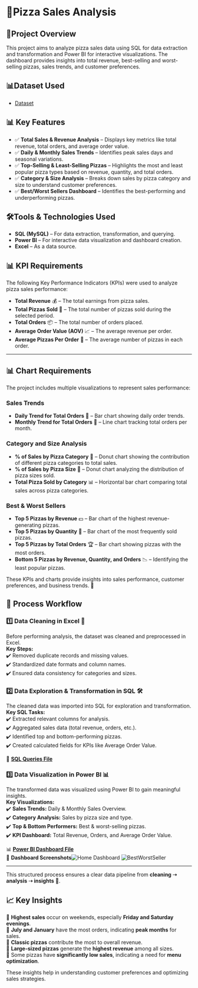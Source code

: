 # 🍕Pizza Sales Analysis
## 📌Project Overview
This project aims to analyze pizza sales data using SQL for data extraction and transformation and Power BI for interactive visualizations. The dashboard provides insights into total revenue, best-selling and worst-selling pizzas, sales trends, and customer preferences.

## 📊Dataset Used
- <a href="https://github.com/KomalThakur204/Pizza_Sales_Analysis/blob/main/pizza_sales_excel_file%20(1).xlsx">Dataset</a>

## 📊 Key Features
- ✅ **Total Sales & Revenue Analysis** – Displays key metrics like total revenue, total orders, and average order value.
- ✅ **Daily & Monthly Sales Trends** – Identifies peak sales days and seasonal variations.
- ✅ **Top-Selling & Least-Selling Pizzas** – Highlights the most and least popular pizza types based on revenue, quantity, and total orders.
- ✅ **Category & Size Analysis** – Breaks down sales by pizza category and size to understand customer preferences.
- ✅ **Best/Worst Sellers Dashboard** – Identifies the best-performing and underperforming pizzas.

## 🛠️Tools & Technologies Used
- **SQL (MySQL)** – For data extraction, transformation, and querying.
- **Power BI** – For interactive data visualization and dashboard creation.
- **Excel** – As a data source.

## 📊 KPI Requirements  

The following Key Performance Indicators (KPIs) were used to analyze pizza sales performance:  

- **Total Revenue** 💰 – The total earnings from pizza sales.  
- **Total Pizzas Sold** 🍕 – The total number of pizzas sold during the selected period.  
- **Total Orders** 📦 – The total number of orders placed.  
- **Average Order Value (AOV)** 📈 – The average revenue per order.  
- **Average Pizzas Per Order** 🛒 – The average number of pizzas in each order.  

---

## 📊 Chart Requirements  

The project includes multiple visualizations to represent sales performance:  

### **Sales Trends**  
- **Daily Trend for Total Orders** 📅 – Bar chart showing daily order trends.  
- **Monthly Trend for Total Orders** 📆 – Line chart tracking total orders per month.  

### **Category and Size Analysis**  
- **% of Sales by Pizza Category** 🍕 – Donut chart showing the contribution of different pizza categories to total sales.  
- **% of Sales by Pizza Size** 📏 – Donut chart analyzing the distribution of pizza sizes sold.  
- **Total Pizza Sold by Category** 📊 – Horizontal bar chart comparing total sales across pizza categories.  

### **Best & Worst Sellers**  
- **Top 5 Pizzas by Revenue** 💵 – Bar chart of the highest revenue-generating pizzas.  
- **Top 5 Pizzas by Quantity** 🔢 – Bar chart of the most frequently sold pizzas.  
- **Top 5 Pizzas by Total Orders** 🏆 – Bar chart showing pizzas with the most orders.  
- **Bottom 5 Pizzas by Revenue, Quantity, and Orders** 📉 – Identifying the least popular pizzas.  

These KPIs and charts provide insights into sales performance, customer preferences, and business trends. 🚀  

## 🔄 Process Workflow  

### **1️⃣ Data Cleaning in Excel** 📑  
Before performing analysis, the dataset was cleaned and preprocessed in Excel.  
**Key Steps:**  
✔️ Removed duplicate records and missing values.  
✔️ Standardized date formats and column names.  
✔️ Ensured data consistency for categories and sizes. 

### **2️⃣ Data Exploration & Transformation in SQL** 🛠️  
The cleaned data was imported into SQL for exploration and transformation.  
**Key SQL Tasks:**  
✔️ Extracted relevant columns for analysis.  
✔️ Aggregated sales data (total revenue, orders, etc.).  
✔️ Identified top and bottom-performing pizzas.  
✔️ Created calculated fields for KPIs like Average Order Value. 

 📄 **[SQL Queries File](https://github.com/KomalThakur204/Pizza_Sales_Analysis/blob/main/PIZZA%20SALES%20SQL%20QUERIES.pdf)**  
### **3️⃣ Data Visualization in Power BI** 📊  
The transformed data was visualized using Power BI to gain meaningful insights.  
**Key Visualizations:**  
✔️ **Sales Trends:** Daily & Monthly Sales Overview.  
✔️ **Category Analysis:** Sales by pizza size and type.  
✔️ **Top & Bottom Performers:** Best & worst-selling pizzas.  
✔️ **KPI Dashboard:** Total Revenue, Orders, and Average Order Value.  

 📊 **[Power BI Dashboard File](https://github.com/KomalThakur204/Pizza_Sales_Analysis/blob/main/Pizza_Sales.pbix)**  
📸 **Dashboard Screenshots**![Home Dashboard](https://github.com/user-attachments/assets/d4d193bb-6bbb-48e1-a627-bcd7ac06cf75)
![BestWorstSeller](https://github.com/user-attachments/assets/cfce927d-69e6-40b4-934b-eeacbc562961) 

---

This structured process ensures a clear data pipeline from **cleaning ➝ analysis ➝ insights** 🚀.  
## 📈 Key Insights  

📌 **Highest sales** occur on weekends, especially **Friday and Saturday evenings**.  
📌 **July and January** have the most orders, indicating **peak months** for sales.  
📌 **Classic pizzas** contribute the most to overall revenue.  
📌 **Large-sized pizzas** generate the **highest revenue** among all sizes.  
📌 Some pizzas have **significantly low sales**, indicating a need for **menu optimization**.  

These insights help in understanding customer preferences and optimizing sales strategies.  
